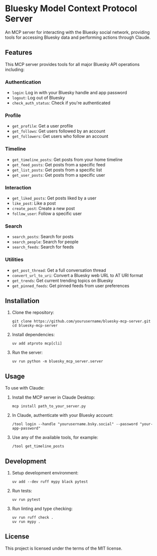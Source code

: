 # Bluesky Model Context Protocol Server

An MCP server for interacting with the Bluesky social network, providing tools for accessing Bluesky data and performing actions through Claude.

## Features

This MCP server provides tools for all major Bluesky API operations including:

### Authentication
- `login`: Log in with your Bluesky handle and app password
- `logout`: Log out of Bluesky
- `check_auth_status`: Check if you're authenticated

### Profile
- `get_profile`: Get a user profile
- `get_follows`: Get users followed by an account
- `get_followers`: Get users who follow an account

### Timeline
- `get_timeline_posts`: Get posts from your home timeline
- `get_feed_posts`: Get posts from a specific feed
- `get_list_posts`: Get posts from a specific list
- `get_user_posts`: Get posts from a specific user

### Interaction
- `get_liked_posts`: Get posts liked by a user
- `like_post`: Like a post
- `create_post`: Create a new post
- `follow_user`: Follow a specific user

### Search
- `search_posts`: Search for posts
- `search_people`: Search for people
- `search_feeds`: Search for feeds

### Utilities
- `get_post_thread`: Get a full conversation thread
- `convert_url_to_uri`: Convert a Bluesky web URL to AT URI format
- `get_trends`: Get current trending topics on Bluesky
- `get_pinned_feeds`: Get pinned feeds from user preferences

## Installation

1. Clone the repository:
   ```
   git clone https://github.com/yourusername/bluesky-mcp-server.git
   cd bluesky-mcp-server
   ```

2. Install dependencies:
   ```
   uv add atproto mcp[cli]
   ```

3. Run the server:
   ```
   uv run python -m bluesky_mcp_server.server
   ```

## Usage

To use with Claude:

1. Install the MCP server in Claude Desktop:
   ```
   mcp install path_to_your_server.py
   ```

2. In Claude, authenticate with your Bluesky account:
   ```
   /tool login --handle "yourusername.bsky.social" --password "your-app-password"
   ```

3. Use any of the available tools, for example:
   ```
   /tool get_timeline_posts
   ```

## Development

1. Setup development environment:
   ```
   uv add --dev ruff mypy black pytest
   ```

2. Run tests:
   ```
   uv run pytest
   ```

3. Run linting and type checking:
   ```
   uv run ruff check .
   uv run mypy .
   ```

## License

This project is licensed under the terms of the MIT license.